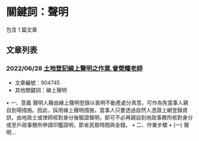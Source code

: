 # 關鍵詞：聲明

包含 1 篇文章

## 文章列表

### 2022/06/28 [土地登記線上聲明之作業,曾榮耀老師](../../articles/904745_%E5%9C%9F%E5%9C%B0%E7%99%BB%E8%A8%98%E7%B7%9A%E4%B8%8A%E8%81%B2%E6%98%8E%E4%B9%8B%E4%BD%9C%E6%A5%AD%2C%E6%9B%BE%E6%A6%AE%E8%80%80%E8%80%81%E5%B8%AB.md)
- 文章編號：904745
- 其他關鍵詞：線上聲明

• 一、意義 聲明人藉由線上聲明登錄以表明不動產處分真意，可作為免當事人親自到場措施。因此，採用線上聲明措施，當事人只要透過自然人憑證上網登錄資訊，由地政士或律師核對身分後驗證聲明，即可不必再親自到地政事務所核對身分或至戶政事務所申請印鑑證明，節省民眾時間與金錢。 • 二、作業步驟 • (一) 聲明...
